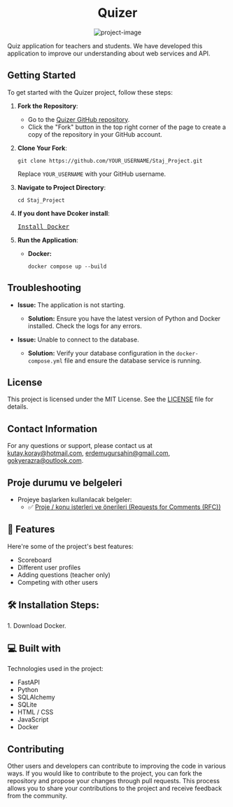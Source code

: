 <h1 align="center" id="title">Quizer</h1>

<p align="center"><img src="https://socialify.git.ci/Erdem006/Staj_Project/image?description=1&amp;descriptionEditable=Online%20Quiz%20Application&amp;font=Rokkitt&amp;name=1&amp;pattern=Circuit%20Board&amp;theme=Dark" alt="project-image"></p>

<p id="description">Quiz application for teachers and students. We have developed this application to improve our understanding about web services and API.</p>

<h2>Getting Started</h2>

To get started with the Quizer project, follow these steps:

1. **Fork the Repository**:
   - Go to the [Quizer GitHub repository](https://github.com/KutayKoray/staj_projesi.git).
   - Click the "Fork" button in the top right corner of the page to create a copy of the repository in your GitHub account.

2. **Clone Your Fork**:
   <pre><code>git clone https://github.com/YOUR_USERNAME/Staj_Project.git</code></pre>
   Replace `YOUR_USERNAME` with your GitHub username.

3. **Navigate to Project Directory**:
   <pre><code>cd Staj_Project</code></pre>

4. **If you dont have Dcoker install**:
   <pre><a href="https://www.docker.com/products/docker-desktop/">Install Docker</a></pre>

5. **Run the Application**:
   - **Docker:**
     <pre><code>docker compose up --build</code></pre>

<h2>Troubleshooting</h2>

- **Issue:** The application is not starting.
  - **Solution:** Ensure you have the latest version of Python and Docker installed. Check the logs for any errors.

- **Issue:** Unable to connect to the database.
  - **Solution:** Verify your database configuration in the <code>docker-compose.yml</code> file and ensure the database service is running.

<h2>License</h2>

This project is licensed under the MIT License. See the [LICENSE](LICENSE) file for details.

<h2>Contact Information</h2>

For any questions or support, please contact us at [kutay.koray@hotmail.com](mailto:email@example.com), [erdemugursahin@gmail.com](mailto:email@example.com),
[gokyerazra@outlook.com](mailto:email@example.com).
<h2>Proje durumu ve belgeleri</h2>

- Projeye başlarken kullanılacak belgeler:
    - ✅ [Proje / konu isterleri ve önerileri (Requests for Comments (RFC))](RFC/readme.md)

<h2>🧐 Features</h2>

Here're some of the project's best features:

*   Scoreboard
*   Different user profiles
*   Adding questions (teacher only)
*   Competing with other users

<h2>🛠️ Installation Steps:</h2>
1. Download Docker.

<h2>💻 Built with</h2>

Technologies used in the project:

*   FastAPI
*   Python
*   SQLAlchemy
*   SQLite
*   HTML / CSS
*   JavaScript
*   Docker

<h2>Contributing</h2>

Other users and developers can contribute to improving the code in various ways. If you would like to contribute to the project, you can fork the repository and propose your changes through pull requests. This process allows you to share your contributions to the project and receive feedback from the community.
